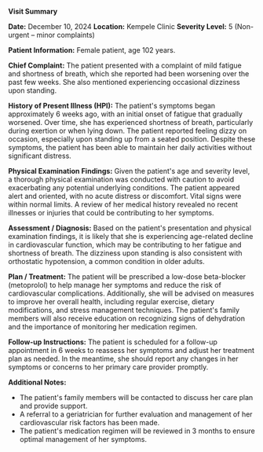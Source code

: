 **Visit Summary**

**Date:** December 10, 2024
**Location:** Kempele Clinic
**Severity Level:** 5 (Non-urgent – minor complaints)

**Patient Information:**
Female patient, age 102 years.

**Chief Complaint:**
The patient presented with a complaint of mild fatigue and shortness of breath, which she reported had been worsening over the past few weeks. She also mentioned experiencing occasional dizziness upon standing.

**History of Present Illness (HPI):**
The patient's symptoms began approximately 6 weeks ago, with an initial onset of fatigue that gradually worsened. Over time, she has experienced shortness of breath, particularly during exertion or when lying down. The patient reported feeling dizzy on occasion, especially upon standing up from a seated position. Despite these symptoms, the patient has been able to maintain her daily activities without significant distress.

**Physical Examination Findings:**
Given the patient's age and severity level, a thorough physical examination was conducted with caution to avoid exacerbating any potential underlying conditions. The patient appeared alert and oriented, with no acute distress or discomfort. Vital signs were within normal limits. A review of her medical history revealed no recent illnesses or injuries that could be contributing to her symptoms.

**Assessment / Diagnosis:**
Based on the patient's presentation and physical examination findings, it is likely that she is experiencing age-related decline in cardiovascular function, which may be contributing to her fatigue and shortness of breath. The dizziness upon standing is also consistent with orthostatic hypotension, a common condition in older adults.

**Plan / Treatment:**
The patient will be prescribed a low-dose beta-blocker (metoprolol) to help manage her symptoms and reduce the risk of cardiovascular complications. Additionally, she will be advised on measures to improve her overall health, including regular exercise, dietary modifications, and stress management techniques. The patient's family members will also receive education on recognizing signs of dehydration and the importance of monitoring her medication regimen.

**Follow-up Instructions:**
The patient is scheduled for a follow-up appointment in 6 weeks to reassess her symptoms and adjust her treatment plan as needed. In the meantime, she should report any changes in her symptoms or concerns to her primary care provider promptly.

**Additional Notes:**

* The patient's family members will be contacted to discuss her care plan and provide support.
* A referral to a geriatrician for further evaluation and management of her cardiovascular risk factors has been made.
* The patient's medication regimen will be reviewed in 3 months to ensure optimal management of her symptoms.